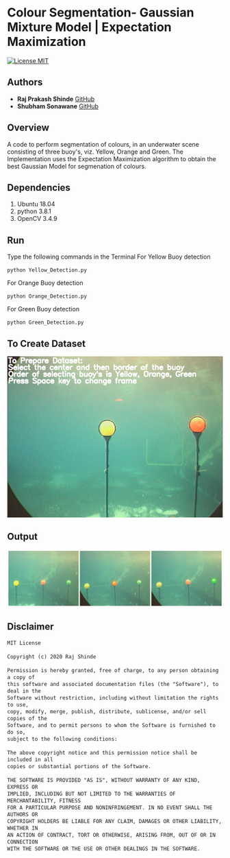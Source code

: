 # Colour Segmentation- Gaussian Mixture Model | Expectation Maximization
[![License MIT](https://img.shields.io/badge/License-MIT-brightgreen.svg)](Colour_Segmentation-Gaussian_Mixture_Model-and-Expectation_Maximization/blob/master/LICENSE)


## Authors
* **Raj Prakash Shinde** [GitHub](https://github.com/RajPShinde)
* **Shubham Sonawane** [GitHub](https://github.com/shubham1925)

## Overview
A code to perform segmentation of colours, in an underwater scene consisting of three buoy's, viz. Yellow, Orange and Green. The Implementation uses the Expectation Maximization algorithm to obtain the best Gaussian Model for segmenation of colours.

## Dependencies
1. Ubuntu 18.04
2. python 3.8.1
3. OpenCV 3.4.9

## Run
Type the following commands in the Terminal
For Yellow Buoy detection
```
python Yellow_Detection.py
```
For Orange Buoy detection
```
python Orange_Detection.py
```
For Green Buoy detection
```
python Green_Detection.py
```

## To Create Dataset
<p align="center">
<img src="/Data/cropping.PNG"/>
</p>

## Output
<img src="/Output/output.PNG"/>

## Disclaimer
```
MIT License

Copyright (c) 2020 Raj Shinde

Permission is hereby granted, free of charge, to any person obtaining a copy of 
this software and associated documentation files (the "Software"), to deal in the 
Software without restriction, including without limitation the rights to use, 
copy, modify, merge, publish, distribute, sublicense, and/or sell copies of the 
Software, and to permit persons to whom the Software is furnished to do so, 
subject to the following conditions:

The above copyright notice and this permission notice shall be included in all 
copies or substantial portions of the Software.

THE SOFTWARE IS PROVIDED "AS IS", WITHOUT WARRANTY OF ANY KIND, EXPRESS OR 
IMPLIED, INCLUDING BUT NOT LIMITED TO THE WARRANTIES OF MERCHANTABILITY, FITNESS 
FOR A PARTICULAR PURPOSE AND NONINFRINGEMENT. IN NO EVENT SHALL THE AUTHORS OR 
COPYRIGHT HOLDERS BE LIABLE FOR ANY CLAIM, DAMAGES OR OTHER LIABILITY, WHETHER IN 
AN ACTION OF CONTRACT, TORT OR OTHERWISE, ARISING FROM, OUT OF OR IN CONNECTION 
WITH THE SOFTWARE OR THE USE OR OTHER DEALINGS IN THE SOFTWARE.
```

